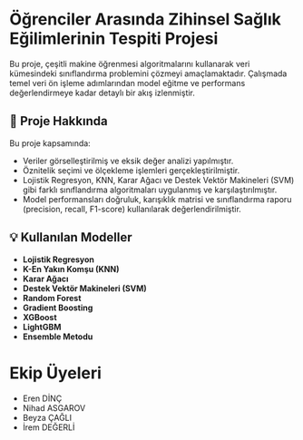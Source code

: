 # Öğrenciler Arasında Zihinsel Sağlık Eğilimlerinin Tespiti Projesi
Bu proje, çeşitli makine öğrenmesi algoritmalarını kullanarak veri kümesindeki sınıflandırma problemini çözmeyi amaçlamaktadır. Çalışmada temel veri ön işleme adımlarından model eğitme ve performans değerlendirmeye kadar detaylı bir akış izlenmiştir.

## 📄 Proje Hakkında

Bu proje kapsamında:

- Veriler görselleştirilmiş ve eksik değer analizi yapılmıştır.
- Öznitelik seçimi ve ölçekleme işlemleri gerçekleştirilmiştir.
- Lojistik Regresyon, KNN, Karar Ağacı ve Destek Vektör Makineleri (SVM) gibi farklı sınıflandırma algoritmaları uygulanmış ve karşılaştırılmıştır.
- Model performansları doğruluk, karışıklık matrisi ve sınıflandırma raporu (precision, recall, F1-score) kullanılarak değerlendirilmiştir.

## 💡 Kullanılan Modeller

- **Lojistik Regresyon**
- **K-En Yakın Komşu (KNN)**
- **Karar Ağacı**
- **Destek Vektör Makineleri (SVM)**
- **Random Forest**
- **Gradient Boosting**
- **XGBoost**
- **LightGBM**
- **Ensemble Metodu**
  
# Ekip Üyeleri
* Eren DİNÇ
* Nihad ASGAROV
* Beyza ÇAĞLI
* İrem DEĞERLİ

  
